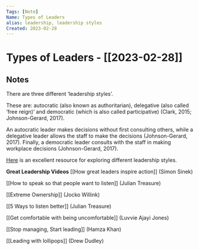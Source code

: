 ```yaml
---
Tags: [Note]
Name: Types of Leaders
alias: leadership, leadership styles
Created: 2023-02-28
---
```

# Types of Leaders - [[2023-02-28]]
## Notes

There are three different ‘leadership styles’.

These are: autocratic (also known as authoritarian), delegative (also called ‘free reign)’ and democratic (which is also called participative) (Clark, 2015; Johnson-Gerard, 2017).

An autocratic leader makes decisions without first consulting others, while a delegative leader allows the staff to make the decisions (Johnson-Gerard, 2017). Finally, a democratic leader consults with the staff in making workplace decisions (Johnson-Gerard, 2017).

[Here](http://www.pnbhs.school.nz/wp-content/uploads/2015/11/Leadership-Styles-Workbook.pdf) is an excellent resource for exploring different leadership styles.

**Great Leadership Videos**
[[How great leaders inspire action]] (Simon Sinek)

[[How to speak so that people want to listen]] (Julian Treasure)

[[Extreme Ownership]] (Jocko Willink)

[[5 Ways to listen better]] (Julian Treasure)

[[Get comfortable with being uncomfortable]] (Luvvie Ajayi Jones)

[[Stop managing, Start leading]] (Hamza Khan)

[[Leading with lollipops]] (Drew Dudley)